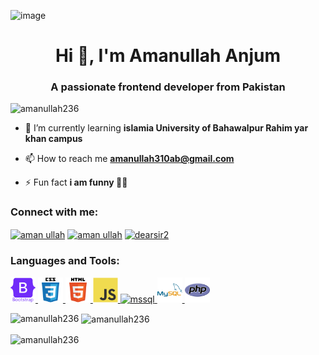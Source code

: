 
![image](https://github.com/user-attachments/assets/bbe4f106-e7ae-43b7-b2be-4241e39151af)
<h1 align="center">Hi 👋, I'm Amanullah Anjum</h1>
<h3 align="center">A passionate frontend developer from Pakistan</h3>

<p align="left"> <img src="https://komarev.com/ghpvc/?username=amanullah236&label=Profile%20views&color=0e75b6&style=flat" alt="amanullah236" /> </p>

- 🌱 I’m currently learning **islamia University of Bahawalpur Rahim yar khan campus**

- 📫 How to reach me **amanullah310ab@gmail.com**

- ⚡ Fun fact **i am funny 🥰🥰**

<h3 align="left">Connect with me:</h3>
<p align="left">
<a href="https://fb.com/aman ullah" target="blank"><img align="center" src="https://raw.githubusercontent.com/rahuldkjain/github-profile-readme-generator/master/src/images/icons/Social/facebook.svg" alt="aman ullah" height="30" width="40" /></a>
<a href="https://instagram.com/aman ullah" target="blank"><img align="center" src="https://raw.githubusercontent.com/rahuldkjain/github-profile-readme-generator/master/src/images/icons/Social/instagram.svg" alt="aman ullah" height="30" width="40" /></a>
<a href="https://www.youtube.com/c/dearsir2" target="blank"><img align="center" src="https://raw.githubusercontent.com/rahuldkjain/github-profile-readme-generator/master/src/images/icons/Social/youtube.svg" alt="dearsir2" height="30" width="40" /></a>
</p>

<h3 align="left">Languages and Tools:</h3>
<p align="left"> <a href="https://getbootstrap.com" target="_blank" rel="noreferrer"> <img src="https://raw.githubusercontent.com/devicons/devicon/master/icons/bootstrap/bootstrap-plain-wordmark.svg" alt="bootstrap" width="40" height="40"/> </a> <a href="https://www.w3schools.com/css/" target="_blank" rel="noreferrer"> <img src="https://raw.githubusercontent.com/devicons/devicon/master/icons/css3/css3-original-wordmark.svg" alt="css3" width="40" height="40"/> </a> <a href="https://www.w3.org/html/" target="_blank" rel="noreferrer"> <img src="https://raw.githubusercontent.com/devicons/devicon/master/icons/html5/html5-original-wordmark.svg" alt="html5" width="40" height="40"/> </a> <a href="https://developer.mozilla.org/en-US/docs/Web/JavaScript" target="_blank" rel="noreferrer"> <img src="https://raw.githubusercontent.com/devicons/devicon/master/icons/javascript/javascript-original.svg" alt="javascript" width="40" height="40"/> </a> <a href="https://www.microsoft.com/en-us/sql-server" target="_blank" rel="noreferrer"> <img src="https://www.svgrepo.com/show/303229/microsoft-sql-server-logo.svg" alt="mssql" width="40" height="40"/> </a> <a href="https://www.mysql.com/" target="_blank" rel="noreferrer"> <img src="https://raw.githubusercontent.com/devicons/devicon/master/icons/mysql/mysql-original-wordmark.svg" alt="mysql" width="40" height="40"/> </a> <a href="https://www.php.net" target="_blank" rel="noreferrer"> <img src="https://raw.githubusercontent.com/devicons/devicon/master/icons/php/php-original.svg" alt="php" width="40" height="40"/> </a> </p>

<p><img align="left" src="https://github-readme-stats.vercel.app/api/top-langs?username=amanullah236&show_icons=true&locale=en&layout=compact" alt="amanullah236" /></p>

<p>&nbsp;<img align="center" src="https://github-readme-stats.vercel.app/api?username=amanullah236&show_icons=true&locale=en" alt="amanullah236" /></p>

<p><img align="center" src="https://github-readme-streak-stats.herokuapp.com/?user=amanullah236&" alt="amanullah236" /></p>
